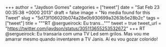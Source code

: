 
+++
author = "Jaydson Gomes"
categories = ["tweet"]
date = "Sat Feb 23 00:35:38 +0000 2013"
draft = false
image = "No media found for this Tweet"
slug = "5d73f106020b074a28e0b930699a3263b5e28b2c"
tags = ["tweet"]
title = """RT @sergueirock: Eu trans..."""
tweet = true
tweet_url = "https://twitter.com/jaydson/status/305113655253532672"
+++
RT @sergueirock: Eu transaria com uma TV Led sem grilos. Mas vou me amarrar mesmo quando inventarem a TV Janis. Aí eu vou gozar colorido!
